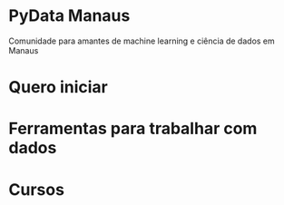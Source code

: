 # PyData Manaus
Comunidade para amantes de machine learning e ciência de dados em Manaus

# Quero iniciar 

# Ferramentas para trabalhar com dados

# Cursos
